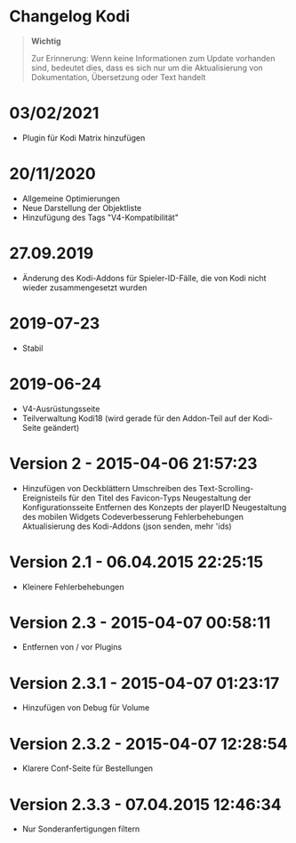 # Changelog Kodi

>**Wichtig**
>
>Zur Erinnerung: Wenn keine Informationen zum Update vorhanden sind, bedeutet dies, dass es sich nur um die Aktualisierung von Dokumentation, Übersetzung oder Text handelt

# 03/02/2021

- Plugin für Kodi Matrix hinzufügen

# 20/11/2020

- Allgemeine Optimierungen
- Neue Darstellung der Objektliste
- Hinzufügung des Tags "V4-Kompatibilität"

# 27.09.2019

- Änderung des Kodi-Addons für Spieler-ID-Fälle, die von Kodi nicht wieder zusammengesetzt wurden 

# 2019-07-23

- Stabil

# 2019-06-24

- V4-Ausrüstungsseite
- Teilverwaltung Kodi18 (wird gerade für den Addon-Teil auf der Kodi-Seite geändert)

# Version 2 - 2015-04-06 21:57:23

- Hinzufügen von Deckblättern Umschreiben des Text-Scrolling-Ereignisteils für den Titel des Favicon-Typs Neugestaltung der Konfigurationsseite Entfernen des Konzepts der playerID Neugestaltung des mobilen Widgets Codeverbesserung Fehlerbehebungen Aktualisierung des Kodi-Addons (json senden, mehr 'ids)

# Version 2.1 - 06.04.2015 22:25:15

- Kleinere Fehlerbehebungen

# Version 2.3 - 2015-04-07 00:58:11

- Entfernen von / vor Plugins

# Version 2.3.1 - 2015-04-07 01:23:17

- Hinzufügen von Debug für Volume

# Version 2.3.2 - 2015-04-07 12:28:54

- Klarere Conf-Seite für Bestellungen

# Version 2.3.3 - 07.04.2015 12:46:34

- Nur Sonderanfertigungen filtern
